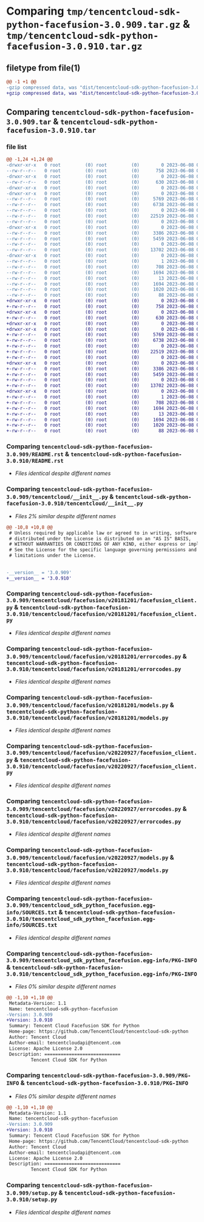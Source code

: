 # Comparing `tmp/tencentcloud-sdk-python-facefusion-3.0.909.tar.gz` & `tmp/tencentcloud-sdk-python-facefusion-3.0.910.tar.gz`

## filetype from file(1)

```diff
@@ -1 +1 @@
-gzip compressed data, was "dist/tencentcloud-sdk-python-facefusion-3.0.909.tar", last modified: Thu Jun  8 00:25:12 2023, max compression
+gzip compressed data, was "dist/tencentcloud-sdk-python-facefusion-3.0.910.tar", last modified: Thu Jun  8 09:11:14 2023, max compression
```

## Comparing `tencentcloud-sdk-python-facefusion-3.0.909.tar` & `tencentcloud-sdk-python-facefusion-3.0.910.tar`

### file list

```diff
@@ -1,24 +1,24 @@
-drwxr-xr-x   0 root         (0) root         (0)        0 2023-06-08 00:25:12.000000 tencentcloud-sdk-python-facefusion-3.0.909/
--rw-r--r--   0 root         (0) root         (0)      758 2023-06-08 00:25:12.000000 tencentcloud-sdk-python-facefusion-3.0.909/README.rst
-drwxr-xr-x   0 root         (0) root         (0)        0 2023-06-08 00:25:12.000000 tencentcloud-sdk-python-facefusion-3.0.909/tencentcloud/
--rw-r--r--   0 root         (0) root         (0)      630 2023-06-08 00:25:12.000000 tencentcloud-sdk-python-facefusion-3.0.909/tencentcloud/__init__.py
-drwxr-xr-x   0 root         (0) root         (0)        0 2023-06-08 00:25:12.000000 tencentcloud-sdk-python-facefusion-3.0.909/tencentcloud/facefusion/
-drwxr-xr-x   0 root         (0) root         (0)        0 2023-06-08 00:25:12.000000 tencentcloud-sdk-python-facefusion-3.0.909/tencentcloud/facefusion/v20181201/
--rw-r--r--   0 root         (0) root         (0)     5769 2023-06-08 00:25:12.000000 tencentcloud-sdk-python-facefusion-3.0.909/tencentcloud/facefusion/v20181201/facefusion_client.py
--rw-r--r--   0 root         (0) root         (0)     6738 2023-06-08 00:25:12.000000 tencentcloud-sdk-python-facefusion-3.0.909/tencentcloud/facefusion/v20181201/errorcodes.py
--rw-r--r--   0 root         (0) root         (0)        0 2023-06-08 00:25:12.000000 tencentcloud-sdk-python-facefusion-3.0.909/tencentcloud/facefusion/v20181201/__init__.py
--rw-r--r--   0 root         (0) root         (0)    22519 2023-06-08 00:25:12.000000 tencentcloud-sdk-python-facefusion-3.0.909/tencentcloud/facefusion/v20181201/models.py
--rw-r--r--   0 root         (0) root         (0)        0 2023-06-08 00:25:12.000000 tencentcloud-sdk-python-facefusion-3.0.909/tencentcloud/facefusion/__init__.py
-drwxr-xr-x   0 root         (0) root         (0)        0 2023-06-08 00:25:12.000000 tencentcloud-sdk-python-facefusion-3.0.909/tencentcloud/facefusion/v20220927/
--rw-r--r--   0 root         (0) root         (0)     3386 2023-06-08 00:25:12.000000 tencentcloud-sdk-python-facefusion-3.0.909/tencentcloud/facefusion/v20220927/facefusion_client.py
--rw-r--r--   0 root         (0) root         (0)     5459 2023-06-08 00:25:12.000000 tencentcloud-sdk-python-facefusion-3.0.909/tencentcloud/facefusion/v20220927/errorcodes.py
--rw-r--r--   0 root         (0) root         (0)        0 2023-06-08 00:25:12.000000 tencentcloud-sdk-python-facefusion-3.0.909/tencentcloud/facefusion/v20220927/__init__.py
--rw-r--r--   0 root         (0) root         (0)    13702 2023-06-08 00:25:12.000000 tencentcloud-sdk-python-facefusion-3.0.909/tencentcloud/facefusion/v20220927/models.py
-drwxr-xr-x   0 root         (0) root         (0)        0 2023-06-08 00:25:12.000000 tencentcloud-sdk-python-facefusion-3.0.909/tencentcloud_sdk_python_facefusion.egg-info/
--rw-r--r--   0 root         (0) root         (0)        1 2023-06-08 00:25:12.000000 tencentcloud-sdk-python-facefusion-3.0.909/tencentcloud_sdk_python_facefusion.egg-info/dependency_links.txt
--rw-r--r--   0 root         (0) root         (0)      708 2023-06-08 00:25:12.000000 tencentcloud-sdk-python-facefusion-3.0.909/tencentcloud_sdk_python_facefusion.egg-info/SOURCES.txt
--rw-r--r--   0 root         (0) root         (0)     1694 2023-06-08 00:25:12.000000 tencentcloud-sdk-python-facefusion-3.0.909/tencentcloud_sdk_python_facefusion.egg-info/PKG-INFO
--rw-r--r--   0 root         (0) root         (0)       13 2023-06-08 00:25:12.000000 tencentcloud-sdk-python-facefusion-3.0.909/tencentcloud_sdk_python_facefusion.egg-info/top_level.txt
--rw-r--r--   0 root         (0) root         (0)     1694 2023-06-08 00:25:12.000000 tencentcloud-sdk-python-facefusion-3.0.909/PKG-INFO
--rw-r--r--   0 root         (0) root         (0)     1020 2023-06-08 00:25:12.000000 tencentcloud-sdk-python-facefusion-3.0.909/setup.py
--rw-r--r--   0 root         (0) root         (0)       88 2023-06-08 00:25:12.000000 tencentcloud-sdk-python-facefusion-3.0.909/setup.cfg
+drwxr-xr-x   0 root         (0) root         (0)        0 2023-06-08 09:11:14.000000 tencentcloud-sdk-python-facefusion-3.0.910/
+-rw-r--r--   0 root         (0) root         (0)      758 2023-06-08 09:11:14.000000 tencentcloud-sdk-python-facefusion-3.0.910/README.rst
+drwxr-xr-x   0 root         (0) root         (0)        0 2023-06-08 09:11:14.000000 tencentcloud-sdk-python-facefusion-3.0.910/tencentcloud/
+-rw-r--r--   0 root         (0) root         (0)      630 2023-06-08 09:11:14.000000 tencentcloud-sdk-python-facefusion-3.0.910/tencentcloud/__init__.py
+drwxr-xr-x   0 root         (0) root         (0)        0 2023-06-08 09:11:14.000000 tencentcloud-sdk-python-facefusion-3.0.910/tencentcloud/facefusion/
+drwxr-xr-x   0 root         (0) root         (0)        0 2023-06-08 09:11:14.000000 tencentcloud-sdk-python-facefusion-3.0.910/tencentcloud/facefusion/v20181201/
+-rw-r--r--   0 root         (0) root         (0)     5769 2023-06-08 09:11:14.000000 tencentcloud-sdk-python-facefusion-3.0.910/tencentcloud/facefusion/v20181201/facefusion_client.py
+-rw-r--r--   0 root         (0) root         (0)     6738 2023-06-08 09:11:14.000000 tencentcloud-sdk-python-facefusion-3.0.910/tencentcloud/facefusion/v20181201/errorcodes.py
+-rw-r--r--   0 root         (0) root         (0)        0 2023-06-08 09:11:14.000000 tencentcloud-sdk-python-facefusion-3.0.910/tencentcloud/facefusion/v20181201/__init__.py
+-rw-r--r--   0 root         (0) root         (0)    22519 2023-06-08 09:11:14.000000 tencentcloud-sdk-python-facefusion-3.0.910/tencentcloud/facefusion/v20181201/models.py
+-rw-r--r--   0 root         (0) root         (0)        0 2023-06-08 09:11:14.000000 tencentcloud-sdk-python-facefusion-3.0.910/tencentcloud/facefusion/__init__.py
+drwxr-xr-x   0 root         (0) root         (0)        0 2023-06-08 09:11:14.000000 tencentcloud-sdk-python-facefusion-3.0.910/tencentcloud/facefusion/v20220927/
+-rw-r--r--   0 root         (0) root         (0)     3386 2023-06-08 09:11:14.000000 tencentcloud-sdk-python-facefusion-3.0.910/tencentcloud/facefusion/v20220927/facefusion_client.py
+-rw-r--r--   0 root         (0) root         (0)     5459 2023-06-08 09:11:14.000000 tencentcloud-sdk-python-facefusion-3.0.910/tencentcloud/facefusion/v20220927/errorcodes.py
+-rw-r--r--   0 root         (0) root         (0)        0 2023-06-08 09:11:14.000000 tencentcloud-sdk-python-facefusion-3.0.910/tencentcloud/facefusion/v20220927/__init__.py
+-rw-r--r--   0 root         (0) root         (0)    13702 2023-06-08 09:11:14.000000 tencentcloud-sdk-python-facefusion-3.0.910/tencentcloud/facefusion/v20220927/models.py
+drwxr-xr-x   0 root         (0) root         (0)        0 2023-06-08 09:11:14.000000 tencentcloud-sdk-python-facefusion-3.0.910/tencentcloud_sdk_python_facefusion.egg-info/
+-rw-r--r--   0 root         (0) root         (0)        1 2023-06-08 09:11:14.000000 tencentcloud-sdk-python-facefusion-3.0.910/tencentcloud_sdk_python_facefusion.egg-info/dependency_links.txt
+-rw-r--r--   0 root         (0) root         (0)      708 2023-06-08 09:11:14.000000 tencentcloud-sdk-python-facefusion-3.0.910/tencentcloud_sdk_python_facefusion.egg-info/SOURCES.txt
+-rw-r--r--   0 root         (0) root         (0)     1694 2023-06-08 09:11:14.000000 tencentcloud-sdk-python-facefusion-3.0.910/tencentcloud_sdk_python_facefusion.egg-info/PKG-INFO
+-rw-r--r--   0 root         (0) root         (0)       13 2023-06-08 09:11:14.000000 tencentcloud-sdk-python-facefusion-3.0.910/tencentcloud_sdk_python_facefusion.egg-info/top_level.txt
+-rw-r--r--   0 root         (0) root         (0)     1694 2023-06-08 09:11:14.000000 tencentcloud-sdk-python-facefusion-3.0.910/PKG-INFO
+-rw-r--r--   0 root         (0) root         (0)     1020 2023-06-08 09:11:14.000000 tencentcloud-sdk-python-facefusion-3.0.910/setup.py
+-rw-r--r--   0 root         (0) root         (0)       88 2023-06-08 09:11:14.000000 tencentcloud-sdk-python-facefusion-3.0.910/setup.cfg
```

### Comparing `tencentcloud-sdk-python-facefusion-3.0.909/README.rst` & `tencentcloud-sdk-python-facefusion-3.0.910/README.rst`

 * *Files identical despite different names*

### Comparing `tencentcloud-sdk-python-facefusion-3.0.909/tencentcloud/__init__.py` & `tencentcloud-sdk-python-facefusion-3.0.910/tencentcloud/__init__.py`

 * *Files 2% similar despite different names*

```diff
@@ -10,8 +10,8 @@
 # Unless required by applicable law or agreed to in writing, software
 # distributed under the License is distributed on an "AS IS" BASIS,
 # WITHOUT WARRANTIES OR CONDITIONS OF ANY KIND, either express or implied.
 # See the License for the specific language governing permissions and
 # limitations under the License.
 
 
-__version__ = '3.0.909'
+__version__ = '3.0.910'
```

### Comparing `tencentcloud-sdk-python-facefusion-3.0.909/tencentcloud/facefusion/v20181201/facefusion_client.py` & `tencentcloud-sdk-python-facefusion-3.0.910/tencentcloud/facefusion/v20181201/facefusion_client.py`

 * *Files identical despite different names*

### Comparing `tencentcloud-sdk-python-facefusion-3.0.909/tencentcloud/facefusion/v20181201/errorcodes.py` & `tencentcloud-sdk-python-facefusion-3.0.910/tencentcloud/facefusion/v20181201/errorcodes.py`

 * *Files identical despite different names*

### Comparing `tencentcloud-sdk-python-facefusion-3.0.909/tencentcloud/facefusion/v20181201/models.py` & `tencentcloud-sdk-python-facefusion-3.0.910/tencentcloud/facefusion/v20181201/models.py`

 * *Files identical despite different names*

### Comparing `tencentcloud-sdk-python-facefusion-3.0.909/tencentcloud/facefusion/v20220927/facefusion_client.py` & `tencentcloud-sdk-python-facefusion-3.0.910/tencentcloud/facefusion/v20220927/facefusion_client.py`

 * *Files identical despite different names*

### Comparing `tencentcloud-sdk-python-facefusion-3.0.909/tencentcloud/facefusion/v20220927/errorcodes.py` & `tencentcloud-sdk-python-facefusion-3.0.910/tencentcloud/facefusion/v20220927/errorcodes.py`

 * *Files identical despite different names*

### Comparing `tencentcloud-sdk-python-facefusion-3.0.909/tencentcloud/facefusion/v20220927/models.py` & `tencentcloud-sdk-python-facefusion-3.0.910/tencentcloud/facefusion/v20220927/models.py`

 * *Files identical despite different names*

### Comparing `tencentcloud-sdk-python-facefusion-3.0.909/tencentcloud_sdk_python_facefusion.egg-info/SOURCES.txt` & `tencentcloud-sdk-python-facefusion-3.0.910/tencentcloud_sdk_python_facefusion.egg-info/SOURCES.txt`

 * *Files identical despite different names*

### Comparing `tencentcloud-sdk-python-facefusion-3.0.909/tencentcloud_sdk_python_facefusion.egg-info/PKG-INFO` & `tencentcloud-sdk-python-facefusion-3.0.910/tencentcloud_sdk_python_facefusion.egg-info/PKG-INFO`

 * *Files 0% similar despite different names*

```diff
@@ -1,10 +1,10 @@
 Metadata-Version: 1.1
 Name: tencentcloud-sdk-python-facefusion
-Version: 3.0.909
+Version: 3.0.910
 Summary: Tencent Cloud Facefusion SDK for Python
 Home-page: https://github.com/TencentCloud/tencentcloud-sdk-python
 Author: Tencent Cloud
 Author-email: tencentcloudapi@tencent.com
 License: Apache License 2.0
 Description: ============================
         Tencent Cloud SDK for Python
```

### Comparing `tencentcloud-sdk-python-facefusion-3.0.909/PKG-INFO` & `tencentcloud-sdk-python-facefusion-3.0.910/PKG-INFO`

 * *Files 0% similar despite different names*

```diff
@@ -1,10 +1,10 @@
 Metadata-Version: 1.1
 Name: tencentcloud-sdk-python-facefusion
-Version: 3.0.909
+Version: 3.0.910
 Summary: Tencent Cloud Facefusion SDK for Python
 Home-page: https://github.com/TencentCloud/tencentcloud-sdk-python
 Author: Tencent Cloud
 Author-email: tencentcloudapi@tencent.com
 License: Apache License 2.0
 Description: ============================
         Tencent Cloud SDK for Python
```

### Comparing `tencentcloud-sdk-python-facefusion-3.0.909/setup.py` & `tencentcloud-sdk-python-facefusion-3.0.910/setup.py`

 * *Files identical despite different names*

